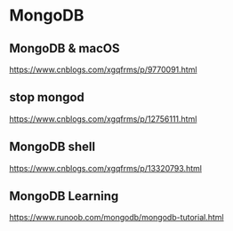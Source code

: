# MongoDB

## MongoDB & macOS

https://www.cnblogs.com/xgqfrms/p/9770091.html

## stop mongod

https://www.cnblogs.com/xgqfrms/p/12756111.html

## MongoDB shell

https://www.cnblogs.com/xgqfrms/p/13320793.html


## MongoDB Learning

https://www.runoob.com/mongodb/mongodb-tutorial.html


